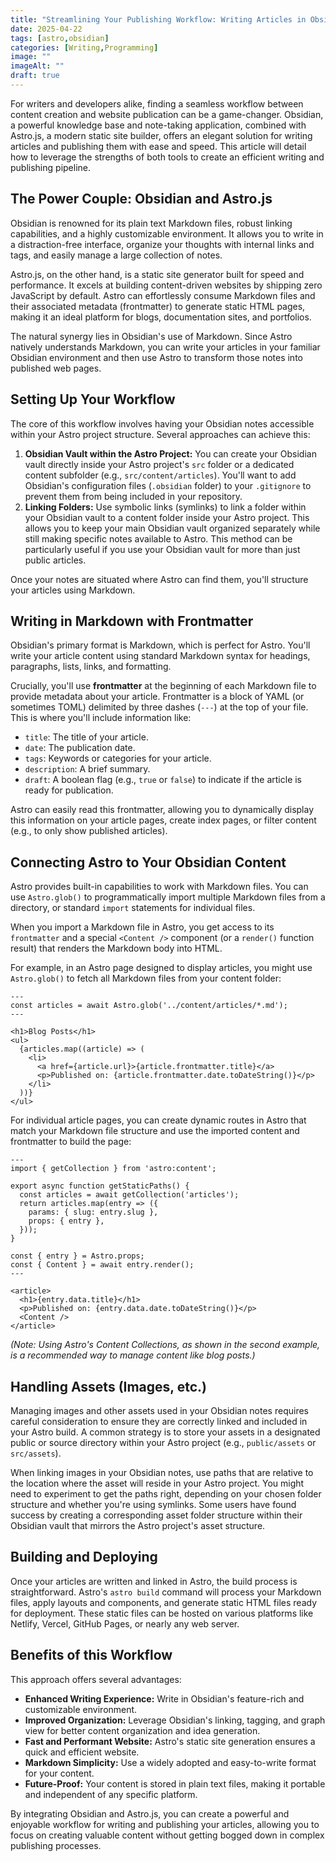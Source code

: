 ```yaml
---
title: "Streamlining Your Publishing Workflow: Writing Articles in Obsidian for Your Astro.js Site"
date: 2025-04-22
tags: [astro,obsidian]
categories: [Writing,Programming]
image: ""
imageAlt: ""
draft: true
---
```

For writers and developers alike, finding a seamless workflow between content creation and website publication can be a game-changer. Obsidian, a powerful knowledge base and note-taking application, combined with Astro.js, a modern static site builder, offers an elegant solution for writing articles and publishing them with ease and speed. This article will detail how to leverage the strengths of both tools to create an efficient writing and publishing pipeline.

## The Power Couple: Obsidian and Astro.js

Obsidian is renowned for its plain text Markdown files, robust linking capabilities, and a highly customizable environment. It allows you to write in a distraction-free interface, organize your thoughts with internal links and tags, and easily manage a large collection of notes.

Astro.js, on the other hand, is a static site generator built for speed and performance. It excels at building content-driven websites by shipping zero JavaScript by default. Astro can effortlessly consume Markdown files and their associated metadata (frontmatter) to generate static HTML pages, making it an ideal platform for blogs, documentation sites, and portfolios.

The natural synergy lies in Obsidian's use of Markdown. Since Astro natively understands Markdown, you can write your articles in your familiar Obsidian environment and then use Astro to transform those notes into published web pages.

## Setting Up Your Workflow

The core of this workflow involves having your Obsidian notes accessible within your Astro project structure. Several approaches can achieve this:

1.  **Obsidian Vault within the Astro Project:** You can create your Obsidian vault directly inside your Astro project's `src` folder or a dedicated content subfolder (e.g., `src/content/articles`). You'll want to add Obsidian's configuration files (`.obsidian` folder) to your `.gitignore` to prevent them from being included in your repository.
2.  **Linking Folders:** Use symbolic links (symlinks) to link a folder within your Obsidian vault to a content folder inside your Astro project. This allows you to keep your main Obsidian vault organized separately while still making specific notes available to Astro. This method can be particularly useful if you use your Obsidian vault for more than just public articles.

Once your notes are situated where Astro can find them, you'll structure your articles using Markdown.

## Writing in Markdown with Frontmatter

Obsidian's primary format is Markdown, which is perfect for Astro. You'll write your article content using standard Markdown syntax for headings, paragraphs, lists, links, and formatting.

Crucially, you'll use **frontmatter** at the beginning of each Markdown file to provide metadata about your article. Frontmatter is a block of YAML (or sometimes TOML) delimited by three dashes (`---`) at the top of your file. This is where you'll include information like:

*   `title`: The title of your article.
*   `date`: The publication date.
*   `tags`: Keywords or categories for your article.
*   `description`: A brief summary.
*   `draft`: A boolean flag (e.g., `true` or `false`) to indicate if the article is ready for publication.

Astro can easily read this frontmatter, allowing you to dynamically display this information on your article pages, create index pages, or filter content (e.g., to only show published articles).

## Connecting Astro to Your Obsidian Content

Astro provides built-in capabilities to work with Markdown files. You can use `Astro.glob()` to programmatically import multiple Markdown files from a directory, or standard `import` statements for individual files.

When you import a Markdown file in Astro, you get access to its `frontmatter` and a special `<Content />` component (or a `render()` function result) that renders the Markdown body into HTML.

For example, in an Astro page designed to display articles, you might use `Astro.glob()` to fetch all Markdown files from your content folder:

```astro
---
const articles = await Astro.glob('../content/articles/*.md');
---

<h1>Blog Posts</h1>
<ul>
  {articles.map((article) => (
    <li>
      <a href={article.url}>{article.frontmatter.title}</a>
      <p>Published on: {article.frontmatter.date.toDateString()}</p>
    </li>
  ))}
</ul>
```

For individual article pages, you can create dynamic routes in Astro that match your Markdown file structure and use the imported content and frontmatter to build the page:

```astro
---
import { getCollection } from 'astro:content';

export async function getStaticPaths() {
  const articles = await getCollection('articles');
  return articles.map(entry => ({
    params: { slug: entry.slug },
    props: { entry },
  }));
}

const { entry } = Astro.props;
const { Content } = await entry.render();
---

<article>
  <h1>{entry.data.title}</h1>
  <p>Published on: {entry.data.date.toDateString()}</p>
  <Content />
</article>
```
*(Note: Using Astro's Content Collections, as shown in the second example, is a recommended way to manage content like blog posts.)*

## Handling Assets (Images, etc.)

Managing images and other assets used in your Obsidian notes requires careful consideration to ensure they are correctly linked and included in your Astro build. A common strategy is to store your assets in a designated public or source directory within your Astro project (e.g., `public/assets` or `src/assets`).

When linking images in your Obsidian notes, use paths that are relative to the location where the asset will reside in your Astro project. You might need to experiment to get the paths right, depending on your chosen folder structure and whether you're using symlinks. Some users have found success by creating a corresponding asset folder structure within their Obsidian vault that mirrors the Astro project's asset structure.

## Building and Deploying

Once your articles are written and linked in Astro, the build process is straightforward. Astro's `astro build` command will process your Markdown files, apply layouts and components, and generate static HTML files ready for deployment. These static files can be hosted on various platforms like Netlify, Vercel, GitHub Pages, or nearly any web server.

## Benefits of this Workflow

This approach offers several advantages:

*   **Enhanced Writing Experience:** Write in Obsidian's feature-rich and customizable environment.
*   **Improved Organization:** Leverage Obsidian's linking, tagging, and graph view for better content organization and idea generation.
*   **Fast and Performant Website:** Astro's static site generation ensures a quick and efficient website.
*   **Markdown Simplicity:** Use a widely adopted and easy-to-write format for your content.
*   **Future-Proof:** Your content is stored in plain text files, making it portable and independent of any specific platform.

By integrating Obsidian and Astro.js, you can create a powerful and enjoyable workflow for writing and publishing your articles, allowing you to focus on creating valuable content without getting bogged down in complex publishing processes.
